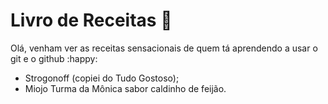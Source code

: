 # Livro de Receitas :cake:

Olá, venham ver as receitas sensacionais de quem tá aprendendo a usar o git e o github :happy:



- Strogonoff (copiei do Tudo Gostoso);
- Miojo Turma da Mônica sabor caldinho de feijão.
